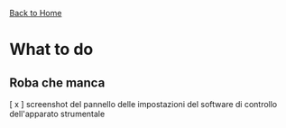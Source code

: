 [Back to Home](readMe.md)

# What to do



## Roba che manca

[ x ] screenshot del pannello delle impostazioni del software di controllo dell'apparato strumentale	
